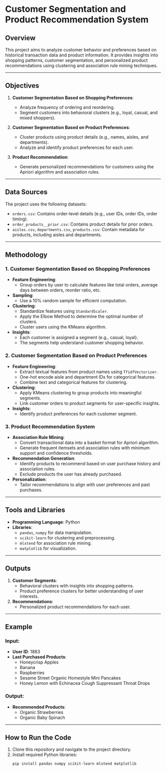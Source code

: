 # Customer Segmentation and Product Recommendation System

## Overview
This project aims to analyze customer behavior and preferences based on historical transaction data and product information. It provides insights into shopping patterns, customer segmentation, and personalized product recommendations using clustering and association rule mining techniques.

---

## Objectives
1. **Customer Segmentation Based on Shopping Preferences**:
   - Analyze frequency of ordering and reordering.
   - Segment customers into behavioral clusters (e.g., loyal, casual, and mixed shoppers).

2. **Customer Segmentation Based on Product Preferences**:
   - Cluster products using product details (e.g., names, aisles, and departments).
   - Analyze and identify product preferences for each user.

3. **Product Recommendation**:
   - Generate personalized recommendations for customers using the Apriori algorithm and association rules.

---

## Data Sources
The project uses the following datasets:
- `orders.csv`: Contains order-level details (e.g., user IDs, order IDs, order timing).
- `order_products__prior.csv`: Contains product details for prior orders.
- `aisles.csv`, `departments.csv`, `products.csv`: Contain metadata for products, including aisles and departments.

---

## Methodology
### 1. **Customer Segmentation Based on Shopping Preferences**
   - **Feature Engineering**:
     - Group orders by user to calculate features like total orders, average days between orders, reorder ratio, etc.
   - **Sampling**:
     - Use a 10% random sample for efficient computation.
   - **Clustering**:
     - Standardize features using `StandardScaler`.
     - Apply the Elbow Method to determine the optimal number of clusters.
     - Cluster users using the KMeans algorithm.
   - **Insights**:
     - Each customer is assigned a segment (e.g., casual, loyal).
     - The segments help understand customer shopping behavior.

### 2. **Customer Segmentation Based on Product Preferences**
   - **Feature Engineering**:
     - Extract textual features from product names using `TfidfVectorizer`.
     - One-hot encode aisle and department IDs for categorical features.
     - Combine text and categorical features for clustering.
   - **Clustering**:
     - Apply KMeans clustering to group products into meaningful segments.
     - Link customer orders to product segments for user-specific insights.
   - **Insights**:
     - Identify product preferences for each customer segment.

### 3. **Product Recommendation System**
   - **Association Rule Mining**:
     - Convert transactional data into a basket format for Apriori algorithm.
     - Generate frequent itemsets and association rules with minimum support and confidence thresholds.
   - **Recommendation Generation**:
     - Identify products to recommend based on user purchase history and association rules.
     - Exclude products the user has already purchased.
   - **Personalization**:
     - Tailor recommendations to align with user preferences and past purchases.

---

## Tools and Libraries
- **Programming Language**: Python
- **Libraries**:
  - `pandas`, `numpy` for data manipulation.
  - `scikit-learn` for clustering and preprocessing.
  - `mlxtend` for association rule mining.
  - `matplotlib` for visualization.

---

## Outputs
1. **Customer Segments**:
   - Behavioral clusters with insights into shopping patterns.
   - Product preference clusters for better understanding of user interests.
2. **Recommendations**:
   - Personalized product recommendations for each user.

---

## Example
### Input:
- **User ID**: 1883
- **Last Purchased Products**:
  - Honeycrisp Apples
  - Banana
  - Raspberries
  - Sesame Street Organic Homestyle Mini Pancakes
  - Honey Lemon with Echinacea Cough Suppressant Throat Drops

### Output:
- **Recommended Products**:
  - Organic Strawberries
  - Organic Baby Spinach

---

## How to Run the Code
1. Clone this repository and navigate to the project directory.
2. Install required Python libraries:
   ```bash
   pip install pandas numpy scikit-learn mlxtend matplotlib
